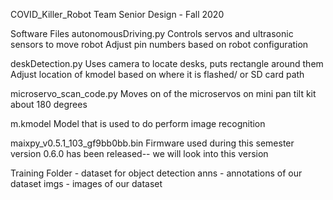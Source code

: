 COVID_Killer_Robot Team
Senior Design - Fall 2020

Software Files
  autonomousDriving.py
      Controls servos and ultrasonic sensors to move robot
      Adjust pin numbers based on robot configuration

  deskDetection.py
      Uses camera to locate desks, puts rectangle around them
      Adjust location of kmodel based on where it is flashed/ or SD card path

  microservo_scan_code.py
      Moves on of the microservos on mini pan tilt kit about 180 degrees

  m.kmodel
      Model that is used to do perform image recognition

  maixpy_v0.5.1_103_gf9bb0bb.bin
      Firmware used during this semester
      version 0.6.0 has been released-- we will look into this version

  Training Folder - dataset for object detection 
    anns - annotations of our dataset
    imgs - images of our dataset
